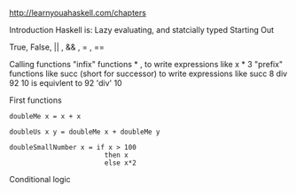 http://learnyouahaskell.com/chapters



Introduction 
Haskell is: Lazy evaluating,  and statcially typed 
Starting Out

True, False, 
|| , && , \= , ==


Calling functions 
"infix" functions * , to write expressions like x * 3
"prefix" functions  like succ (short for successor) to write expressions like succ 8
div 92 10 is equivlent to 92 'div' 10  




First functions
````
doubleMe x = x + x  
````
````
doubleUs x y = doubleMe x + doubleMe y   
````

````
doubleSmallNumber x = if x > 100  
                        then x  
                        else x*2   
````                        



Conditional logic 


